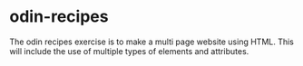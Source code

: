 # odin-recipes
The odin recipes exercise is to make a multi page website using HTML. This will include the use of multiple types of elements and attributes.
